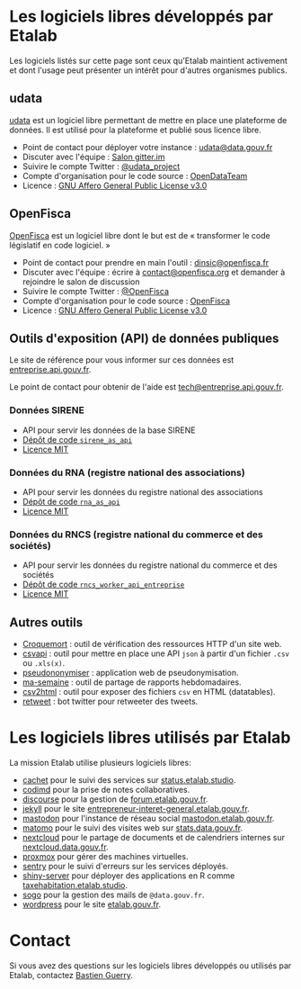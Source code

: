 # Les logiciels libres développés par Etalab

Les logiciels listés sur cette page sont ceux qu'Etalab maintient activement et dont l'usage peut présenter un intérêt pour d'autres organismes publics.

## udata

[udata](https://getudata.org) est un logiciel libre permettant de mettre en place une plateforme de données. Il est utilisé pour la plateforme [](https://data.gouv.fr) et publié sous licence libre.

- Point de contact pour déployer votre instance : [udata@data.gouv.fr](mailto:udata@data.gouv.fr)
- Discuter avec l'équipe : [Salon gitter.im](https://gitter.im/opendatateam/udata)
- Suivire le compte Twitter : [@udata_project](https://twitter.com/udata_project)
- Compte d'organisation pour le code source : [OpenDataTeam](https://github.com/opendatateam/)
- Licence : [GNU Affero General Public License v3.0](https://github.com/opendatateam/udata/blob/master/LICENSE)

## OpenFisca

[OpenFisca](https://openfisca.org/fr/) est un logiciel libre dont le but est de « transformer le code législatif en code logiciel. »

- Point de contact pour prendre en main l'outil : [dinsic@openfisca.fr](mailto:dinsic@openfisca.fr)
- Discuter avec l'équipe : écrire à [contact@openfisca.org](mailto:contact@openfisca.org) et demander à rejoindre le salon de discussion
- Suivire le compte Twitter : [@OpenFisca](https://twitter.com/OpenFisca)
- Compte d'organisation pour le code source : [OpenFisca](https://github.com/openfisca/)
- Licence : [GNU Affero General Public License v3.0](https://github.com/opendatateam/udata/blob/master/LICENSE)

## Outils d'exposition (API) de données publiques

Le site de référence pour vous informer sur ces données est [entreprise.api.gouv.fr](https://entreprise.api.gouv.fr).

Le point de contact pour obtenir de l'aide est [tech@entreprise.api.gouv.fr](mailto:tech@entreprise.api.gouv.fr).

### Données SIRENE

- API pour servir les données de la base SIRENE
- [Dépôt de code `sirene_as_api`](https://github.com/etalab/sirene_as_api)
- [Licence MIT](https://github.com/etalab/sirene_as_api/blob/master/LICENSE)

### Données du RNA (registre national des associations)

- API pour servir les données du registre national des associations
- [Dépôt de code `rna_as_api`](https://github.com/etalab/rna_as_api)
- [Licence MIT](https://github.com/etalab/rna_as_api/blob/master/LICENSE)

### Données du RNCS (registre national du commerce et des sociétés)

- API pour servir les données du registre national du commerce et des sociétés
- [Dépôt de code `rncs_worker_api_entreprise`](https://github.com/etalab/rncs_worker_api_entreprise)
- [Licence MIT](https://github.com/etalab/rncs_worker_api_entreprise/blob/master/LICENSE)

## Autres outils

- [Croquemort](https://github.com/opendatateam/croquemort) : outil de vérification des ressources HTTP d'un site web.
- [csvapi](https://github.com/opendatateam/csvapi) : outil pour mettre en place une API `json` à partir d'un fichier `.csv` ou `.xls(x)`.
- [pseudononymiser](https://github.com/etalab/pseudononymizer/) : application web de pseudonymisation.
- [ma-semaine](https://github.com/entrepreneur-interet-general/ma-semaine/) : outil de partage de rapports hebdomadaires.
- [csv2html](https://github.com/etalab/csv2html) : outil pour exposer des fichiers `csv` en HTML (datatables).
- [retweet](https://github.com/etalab/retweet) : bot twitter pour retweeter des tweets.

# Les logiciels libres utilisés par Etalab

La mission Etalab utilise plusieurs logiciels libres:

- [cachet](https://cachethq.io/) pour le suivi des services sur [status.etalab.studio](https://status.etalab.studio/).
- [codimd](https://demo.codimd.org) pour la prise de notes collaboratives.
- [discourse](https://discourse.org/) pour la gestion de [forum.etalab.gouv.fr](https://forum.etalab.gouv.fr/).
- [jekyll](https://jekyllrb.com/) pour le site [entrepreneur-interet-general.etalab.gouv.fr](https://entrepreneur-interet-general.etalab.gouv.fr/).
- [mastodon](https://joinmastodon.org/) pour l'instance de réseau social [mastodon.etalab.gouv.fr](https://mastodon.etalab.gouv.fr).
- [matomo](https://matomo.org) pour le suivi des visites web sur [stats.data.gouv.fr](https://stats.data.gouv.fr).
- [nextcloud](https://nextcloud.com/) pour le partage de documents et de calendriers internes sur [nextcloud.data.gouv.fr](https://nextcloud.data.gouv.fr).
- [proxmox](https://www.proxmox.com) pour gérer des machines virtuelles.
- [sentry](https://sentry.io) pour le suivi d'erreurs sur les services déployés.
- [shiny-server](https://www.rstudio.com/products/shiny/shiny-server/) pour déployer des applications en R comme [taxehabitation.etalab.studio](http://taxehabitation.etalab.studio/).
- [sogo](https://sogo.nu/) pour la gestion des mails de `@data.gouv.fr`.
- [wordpress](https://fr.wordpress.org/) pour le site [etalab.gouv.fr](https://www.etalab.gouv.fr/).

# Contact

Si vous avez des questions sur les logiciels libres développés ou utilisés par Etalab, contactez [Bastien Guerry](mailto:bastien.guerry@data.gouv.fr).
